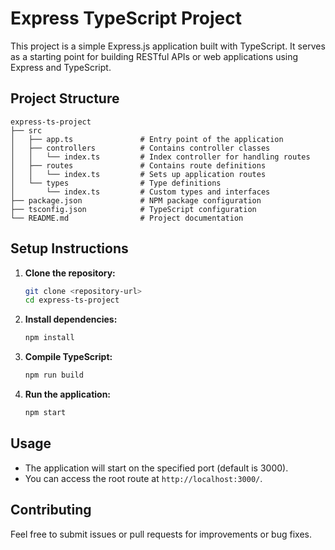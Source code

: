# Express TypeScript Project

This project is a simple Express.js application built with TypeScript. It serves as a starting point for building RESTful APIs or web applications using Express and TypeScript.

## Project Structure

```
express-ts-project
├── src
│   ├── app.ts               # Entry point of the application
│   ├── controllers          # Contains controller classes
│   │   └── index.ts         # Index controller for handling routes
│   ├── routes               # Contains route definitions
│   │   └── index.ts         # Sets up application routes
│   └── types                # Type definitions
│       └── index.ts         # Custom types and interfaces
├── package.json             # NPM package configuration
├── tsconfig.json            # TypeScript configuration
└── README.md                # Project documentation
```

## Setup Instructions

1. **Clone the repository:**
   ```bash
   git clone <repository-url>
   cd express-ts-project
   ```

2. **Install dependencies:**
   ```bash
   npm install
   ```

3. **Compile TypeScript:**
   ```bash
   npm run build
   ```

4. **Run the application:**
   ```bash
   npm start
   ```

## Usage

- The application will start on the specified port (default is 3000).
- You can access the root route at `http://localhost:3000/`.

## Contributing

Feel free to submit issues or pull requests for improvements or bug fixes.